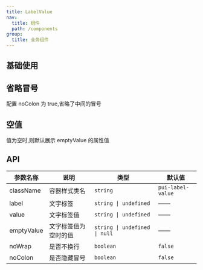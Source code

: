 ```yaml
---
title: LabelValue
nav:
  title: 组件
  path: /components
group:
  title: 业务组件
---
```


## 基础使用

<code src="./demos/demo1.tsx" ></code>

## 省略冒号

配置 noColon 为 true,省略了中间的冒号

<code src="./demos/demo2.tsx" ></code>

## 空值

值为空时,则默认展示 emptyValue 的属性值

<code src="./demos/demo3.tsx" ></code>

## API

| 参数名称   | 说明                 | 类型                          | 默认值            |
| ---------- | -------------------- | ----------------------------- | ----------------- |
| className  | 容器样式类名         | `string`                      | `pui-label-value` |
| label      | 文字标签             | `string \| undefined`         | ——                |
| value      | 文字标签值           | `string \| undefined`         | ——                |
| emptyValue | 文字标签值为空时的值 | `string \| undefined \| null` | ——                |
| noWrap     | 是否不换行           | `boolean`                     | `false`           |
| noColon    | 是否隐藏冒号         | `boolean`                     | `false`           |
